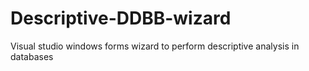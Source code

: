 # Descriptive-DDBB-wizard
Visual studio windows forms wizard to perform descriptive analysis in databases
